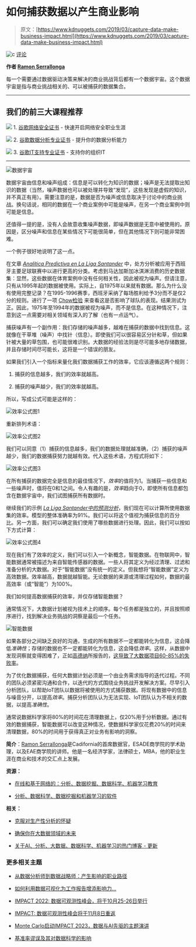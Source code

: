 # 如何捕获数据以产生商业影响

> 原文：[https://www.kdnuggets.com/2019/03/capture-data-make-business-impact.html](https://www.kdnuggets.com/2019/03/capture-data-make-business-impact.html)

![c](../Images/3d9c022da2d331bb56691a9617b91b90.png) [评论](#comments)

**作者 [Ramon Serrallonga](https://www.linkedin.com/in/ramonserrallonga/)**

每一个需要通过数据驱动决策来解决的商业挑战背后都有一个数据宇宙。这个数据宇宙是指与商业挑战相关的、可以被捕获的数据集合。

* * *

## 我们的前三大课程推荐

![](../Images/0244c01ba9267c002ef39d4907e0b8fb.png) 1\. [谷歌网络安全证书](https://www.kdnuggets.com/google-cybersecurity) - 快速开启网络安全职业生涯

![](../Images/e225c49c3c91745821c8c0368bf04711.png) 2\. [谷歌数据分析专业证书](https://www.kdnuggets.com/google-data-analytics) - 提升你的数据分析能力

![](../Images/0244c01ba9267c002ef39d4907e0b8fb.png) 3\. [谷歌IT支持专业证书](https://www.kdnuggets.com/google-itsupport) - 支持你的组织IT

* * *

![数据宇宙](../Images/05be627fc551e402034426cd01c328ed.png)

数据宇宙由信息和噪声组成：信息是可以转化为知识的数据；噪声是无法提取出知识的数据（当然，噪声数据也可以被处理并导致“发现”，这些发现是虚假的知识，并不真正有用）。需要注意的是，数据是否为噪声或信息取决于讨论中的商业挑战。换句话说，相同的数据在一个商业案例中可能是噪声，在另一个商业案例中则可能是信息。

还值得一提的是，没有人会故意收集噪声数据，即噪声数据是无意中被使用的。原因是，区分噪声和信息在某些情况下可能很简单，但在其他情况下则可能非常困难。

一个例子很好地说明了这一点。

在文章 *[Analítica Predictiva en La Liga Santander](https://www.linkedin.com/pulse/anal%C3%ADtica-predictiva-en-la-liga-santander-%E5%B8%AD%E6%B0%B8%E5%98%89-ramon-serrallonga/)* 中，处方分析被应用于西班牙主要足球联赛中以进行更高的分类。考虑到马达加斯加冰淇淋消费的历史数据集：显然，这些数据在体育案例中没有任何相关性，因此被视为噪声。但请注意，只有从1995年起的数据被使用。实际上，自1975年以来就有数据。那么为什么没有使用完整记录？在1995-1996赛季，西班牙采纳了每场胜利给予3分而不是仅2分的规则。进行了一项 [Chow检验](https://en.wikipedia.org/wiki/Chow_test) 来查看这是否影响了球队的表现。结果测试为正。因此，1975年至1994年的数据被视为噪声，而不是信息。在这种情况下，注意到这一点需要对相关领域有深入的了解（也有一点运气）。

捕获噪声有一个副作用：我们存储的噪声越多，越难在捕获的数据中找到信息。这就像在干草堆（噪声）中找针（信息）。即使我们可以很容易区分针和草，但如果针被大量的草包围，也可能很难识别。大数据的经验法则是尽可能多地存储数据，并且存储时间尽可能长，这将是一个错误的朋友。

如果我们引入一个指标来量化我们数据捕获工作的效率，它应该遵循这两个规则：

1.  捕获的信息越多，我们的效率就越高。

1.  捕获的噪声越少，我们的效率就越高。

所以，写成公式可能是这样的：

![效率公式图1](../Images/dd6c82e61ab8afbcf4392e1f902a0ea3.png)

重新排列术语：

![效率公式图2](../Images/ff9168ac7a560d7b079500f023ca8561.png)

我们可以同意（1）捕获的信息越多，我们的数据处理就越准确，（2）捕获的噪声越少，我们的数据捕获努力就越有效。代入这些术语，方程式将如下：

![效率公式图3](../Images/77394a68d8efb5f6ef1efdbbb0db89c6.png)

在所有捕获的数据完全是信息的最佳情况下，*效率*的值将为1。当捕获一些信息和一些噪声时，值将在0和1之间。令人有趣的是，*效率*趋向于0，即使所有信息都包含在数据宇宙中，我们试图捕获所有数据时。

继续我们的示例 *[La Liga Santander中的预测分析](https://www.linkedin.com/pulse/anal%C3%ADtica-predictiva-en-la-liga-santander-%E5%B8%AD%E6%B0%B8%E5%98%89-ramon-serrallonga/)*，我们现在可以计算所使用数据集的效率。模型的整体准确率为91%。我们可以将这个值视为捕获信息的百分比。另一方面，我们可以确定我们使用了哪些数据进行处理。因此，我们可以按如下方式计算：

![效率公式图4](../Images/f9c4a694819342a6b0b815b342c46e64.png)

现在我们有了效率的定义，我们可以引入一个新概念，智能数据。在物联网中，智能数据通常被描述为来自智能传感器的数据。一些人将其定义为经过清理、过滤和准备分析的大数据。对于“智能数据”没有统一的定义。但我想将“智能数据”定义为高效数据。效率越高，数据就越智能。无论数据的来源或清理过程如何，数据的最高效率（或“智能”）为100%。

我们如何提高数据捕获的效率，并仅存储智能数据？

通常情况下，大数据计划被视为技术上的顺序。每个任务都是独立的，并且按照顺序进行，找到解决业务挑战的洞察是最后一个任务。

![智能数据](../Images/a9bac4735f5022e52a50c6911895892e.png)

如果各部分之间缺乏良好的沟通，生成的所有数据不一定都能转化为信息，这会降低*准确性*；存储的数据也不一定都能转化为信息，这会降低*效率*。这样，从数据中发现洞察就变得困难了，正如[高德纳](https://www.linkedin.com/company/gartner/)所报告的，[这导致了大数据项目60-85%的失败率](https://twitter.com/nheudecker/status/928739138169221120)。

为了优化数据捕获，任何大数据计划必须是一个由业务需求指导的迭代过程。不同的团队必须紧密沟通和合作，以迭代的方式围绕业务挑战开发解决方案。尽早引入分析团队，以帮助IoT团队以数据将被使用的方式捕获数据。将现有数据中的信息与噪音分开，以提高*效率*。捕获分析团队认为无法实现、IoT团队认为不相关的数据，以提高*准确性*。

通常说数据科学家将80%的时间花在清理数据上，仅20%用于分析数据。通过有效的数据捕获，智能数据可以改变这种情况，使数据科学家仅花费20%的时间来清理数据，80%的时间用于获得真正对业务有影响的洞察。

**简介**：[Ramon Serrallonga](https://www.linkedin.com/in/ramonserrallonga/)是Cadifornia的首席数据官，ESADE商学院的学术助理，以及EAE商学院的讲师。他是一名经济学家，法律硕士，MBA，他的职业生涯在商业和技术的交汇点上发展。

**资源：**

+   [在线和基于网络的：分析、数据挖掘、数据科学、机器学习教育](https://www.kdnuggets.com/education/online.html)

+   [分析、数据科学、数据挖掘和机器学习的软件](https://www.kdnuggets.com/software/index.html)

**相关：**

+   [克服对生产性分析的怀疑](https://www.kdnuggets.com/2019/03/overcoming-distrust-path-productive-analytics.html)

+   [确保你在大数据领域的未来](https://www.kdnuggets.com/2019/03/ntu-online-mba-data-analytics.html)

+   [关于AI、分析、大数据、数据科学、机器学习的热门博客 - 更新](https://www.kdnuggets.com/2019/01/active-blogs-ai-analytics-data-science.html)

### 更多相关主题

+   [从数据分析师到数据战略师：产生影响的职业路径](https://www.kdnuggets.com/2023/05/data-analyst-data-strategist-career-path-making-impact.html)

+   [如何利用数据可视化为工作报告增添影响力…](https://www.kdnuggets.com/2022/08/data-visualization-add-impact-work-reports-presentations.html)

+   [IMPACT 2022: 数据可观测性峰会，将于10月25-26日举行](https://www.kdnuggets.com/2022/09/monte-carlo-impact-2022-data-observability-summit.html)

+   [IMPACT: 数据可观测性峰会将于11月8日重返](https://www.kdnuggets.com/2023/10/monte-carlo-impact-the-data-observability-summit-is-back)

+   [Monte Carlo启动IMPACT 2023，数据与AI先驱的主题演讲](https://www.kdnuggets.com/2023/11/monte-carlo-is-kicking-off-impact-2023-keynotes-from-data-ai-pioneers)

+   [基准率谬误及其对数据科学的影响](https://www.kdnuggets.com/2023/04/base-rate-fallacy-impact-data-science.html)
